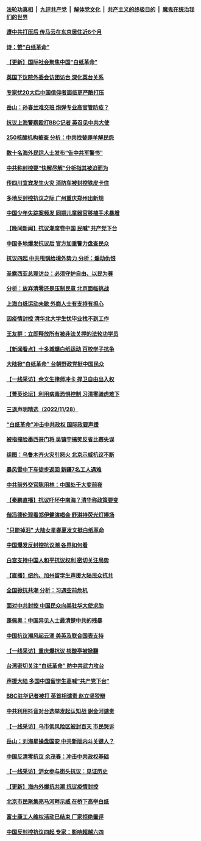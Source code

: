 ####  [法轮功真相](../../../../basic/blob/master/README.md?t=11300131) &nbsp;|&nbsp; [九评共产党](../../../../9ping.md/blob/master/README.md?t=11300131) &nbsp;|&nbsp; [解体党文化](../../../../jtdwh.md/blob/master/README.md?t=11300131)  &nbsp;|&nbsp; [共产主义的终极目的](../../../../gczydzjmd.md/blob/master/README.md?t=11300131) &nbsp;|&nbsp; [魔鬼在统治我们的世界](../../../../mgztzwmdsj.md/blob/master/README.md?t=11300131) 

#### [遭中共打压后 传马云在东京居住近6个月](../pages/nsc413/n13875526.md?t=11300131) 

#### [诗：赞“白纸革命”](../pages/nsc413/n13875530.md?t=11300131) 

#### [【更新】国际社会聚焦中国“白纸革命”](../pages/nsc413/n13875376.md?t=11300131) 

#### [英国下议院外委会访团访台 深化英台关系](../pages/nsc413/n13875499.md?t=11300131) 

#### [专家忧20大后中国信仰者面临更严酷打压](../pages/nsc413/n13874993.md?t=11300131) 

#### [岳山：孙春兰难交班 炮弹专业高官管防疫？](../pages/nsc413/n13875285.md?t=11300131) 

#### [抗议上海警察殴打BBC记者 英召见中共大使](../pages/nsc413/n13875474.md?t=11300131) 

#### [250核酸机构被查 分析：中共找替罪羊解民怨](../pages/nsc413/n13875428.md?t=11300131) 

#### [数十名海外民运人士发布“告中共军警书”](../pages/nsc413/n13875402.md?t=11300131) 

#### [中共称封控要“快解尽解”分析指其被迫而为](../pages/nsc413/n13875383.md?t=11300131) 

#### [传四川宜宾发生火灾 消防车被封控铁皮卡住](../pages/nsc413/n13875316.md?t=11300131) 

#### [多地反封控抗议之际 广州重庆郑州出新规](../pages/nsc413/n13875328.md?t=11300131) 

#### [中国少年失踪案频发 同期儿童器官移植手术暴增](../pages/nsc413/n13875323.md?t=11300131) 


#### [【晚间新闻】抗议潮席卷中国 民喊“共产党下台](../pages/nsc413/n13875348.md?t=11300131) 


#### [中国多地爆发抗议后 官方加重警力盘查民众](../pages/nsc413/n13875017.md?t=11300131) 


#### [抗议四起 中共甩锅给境外势力 分析：煽动仇恨](../pages/nsc413/n13875072.md?t=11300131) 

#### [圣露西亚总理访台：必须守护自由、以民为尊](../pages/nsc413/n13875274.md?t=11300131) 

#### [分析：放弃清零还是压制民意 北京面临挑战](../pages/nsc413/n13875070.md?t=11300131) 

#### [上海白纸运动未歇 外商人士有支持有担心](../pages/nsc413/n13875220.md?t=11300131) 

#### [因疫情封控 清华北大学生忧毕业找不到工作](../pages/nsc413/n13875187.md?t=11300131) 

#### [王友群：立即释放所有被非法关押的法轮功学员](../pages/nsc413/n13874120.md?t=11300131) 

#### [【新闻看点】十多城爆白纸运动 百校学子抗争](../pages/nsc413/n13874828.md?t=11300131) 

#### [大陆掀“白纸革命” 台朝野政党挺中国民众](../pages/nsc413/n13875058.md?t=11300131) 

#### [【一线采访】余文生律师冲卡 捍卫自由出入权](../pages/nsc413/n13874967.md?t=11300131) 

#### [【菁英论坛】利用病毒恐惧控制 习清零骑虎难下](../pages/nsc413/n13875011.md?t=11300131) 


#### [三退声明精选（2022/11/28）](../pages/nsc413/n13875138.md?t=11300131) 

#### [“白纸革命”冲击中共政权 国际政要声援](../pages/nsc413/n13875047.md?t=11300131) 

#### [被指撞脸墨西哥门将 吴镇宇搞笑反省比赛失误](../pages/nsc413/n13874952.md?t=11300131) 

#### [组图：乌鲁木齐火灾引怒火 北京示威抗议不断](../pages/nsc413/n13874830.md?t=11300131) 

#### [暴风雪中下车徒步返回 新疆7名工人遇难](../pages/nsc413/n13874997.md?t=11300131) 

#### [中共前外交官陈用林：中国处于大变前夜](../pages/nsc413/n13874588.md?t=11300131) 

#### [【秦鹏直播】抗议吓坏中南海？清华称政策要变](../pages/nsc413/n13874935.md?t=11300131) 

#### [偕冯德伦观看郑伊健演唱会 舒淇持荧光灯捧场](../pages/nsc413/n13874922.md?t=11300131) 

#### [“只能掉泪” 大陆女星春夏发文挺白纸革命](../pages/nsc413/n13874849.md?t=11300131) 

#### [中国爆发反封控抗议潮 各界如何看](../pages/nsc413/n13874924.md?t=11300131) 

#### [白宫支持中国人和平抗议权利 密切关注局势](../pages/nsc413/n13874890.md?t=11300131) 

#### [【直播】纽约、加州留学生声援大陆民众抗共](../pages/nsc413/n13874917.md?t=11300131) 

#### [全国掀抗共潮 分析：习遇空前危机](../pages/nsc413/n13874792.md?t=11300131) 

#### [面对中共封控 中国民众向美驻华大使求助](../pages/nsc413/n13874891.md?t=11300131) 

#### [蓬佩奥：中国异见人士最清楚中共的残暴](../pages/nsc413/n13874873.md?t=11300131) 

#### [中国抗议潮风起云涌 美英及联合国表支持](../pages/nsc413/n13874832.md?t=11300131) 

#### [【一线采访】重庆爆抗议 核酸亭被掀翻](../pages/nsc413/n13874621.md?t=11300131) 

#### [台湾密切关注“白纸革命” 防中共武力攻台](../pages/nsc413/n13874811.md?t=11300131) 

#### [声援大陆 多国中国留学生高喊“共产党下台”](../pages/nsc413/n13874793.md?t=11300131) 

#### [BBC驻华记者被打 英首相谴责 赵立坚狡辩](../pages/nsc413/n13874710.md?t=11300131) 

#### [中共利用抖音对台选举发起认知战 谢金河谴责](../pages/nsc413/n13874730.md?t=11300131) 

#### [【一线采访】乌市低风险区被封百天 市民哭诉](../pages/nsc413/n13874587.md?t=11300131) 

#### [岳山：刘海星操盘国安 中共新版内斗关键人？](../pages/nsc413/n13874049.md?t=11300131) 

#### [中国反清零抗议 余茂春：冲击中共政权基础](../pages/nsc413/n13874263.md?t=11300131) 

#### [【一线采访】沪女参与街头抗议：见证历史](../pages/nsc413/n13874501.md?t=11300131) 

#### [【更新】海内外爆抗共潮 抗议疫情封控](../pages/nsc413/n13874565.md?t=11300131) 

#### [北京市民聚集亮马河畔示威 在桥下高举白纸](../pages/nsc413/n13874600.md?t=11300131) 


#### [富士康工人维权活动已结束 厂家拒绝置评](../pages/nsc413/n13874537.md?t=11300131) 

#### [中国反封控抗议四起 专家：影响超越六四](../pages/nsc413/n13874566.md?t=11300131) 


